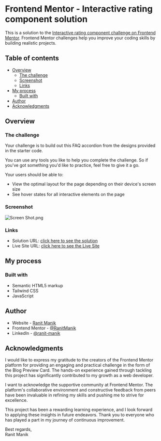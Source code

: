 # Frontend Mentor - Interactive rating component solution

This is a solution to
the [Interactive rating component challenge on Frontend Mentor](https://www.frontendmentor.io/challenges/interactive-rating-component-koxpeBUmI).
Frontend Mentor challenges help you improve your coding skills by building realistic projects.

## Table of contents

- [Overview](#overview)
    - [The challenge](#the-challenge)
    - [Screenshot](#screenshot)
    - [Links](#links)
- [My process](#my-process)
    - [Built with](#built-with)
- [Author](#author)
- [Acknowledgments](#acknowledgments)

## Overview

### The challenge

Your challenge is to build out this FAQ accordion from the designs provided in the starter code.

You can use any tools you like to help you complete the challenge. So if you've got something you'd like to practice,
feel free to give it a go.

Your users should be able to:

- View the optimal layout for the page depending on their device's screen size
- See hover states for all interactive elements on the page

### Screenshot

![Screen Shot.png](Screen%20Shot.png)

### Links

- Solution
  URL: [click here to see the solution](https://www.frontendmentor.io/solutions/faq-accordion-solution-49a9G8k5ql)
- Live Site
  URL: [click here to see the Live Site](https://ranitmanik.github.io/frontendmentor-challenges/FrontendMentor24%E2%80%94faq-accordion/index.html)

## My process

### Built with

- Semantic HTML5 markup
- Tailwind CSS
- JavaScript

## Author

- Website - [Ranit Manik](https://ranitmanik.github.io/Portfolio-1.0)
- Frontend Mentor - [@RanitManik](https://www.frontendmentor.io/profile/RanitManik)
- LinkedIn - [@ranit-manik](https://www.linkedin.com/in/ranit-manik/)

## Acknowledgments

I would like to express my gratitude to the creators of the Frontend Mentor platform for providing an engaging and
practical challenge in the form of the Blog Preview Card. The hands-on experience gained through tackling this project
has significantly contributed to my growth as a web developer.

I want to acknowledge the supportive community at Frontend Mentor. The platform's collaborative environment and
constructive feedback from peers have been invaluable in refining my skills and pushing me to strive for excellence.

This project has been a rewarding learning experience, and I look forward to applying these insights in future
endeavors. Thank you to everyone who has played a part in my journey of continuous improvement.

Best regards,<br>
Ranit Manik
